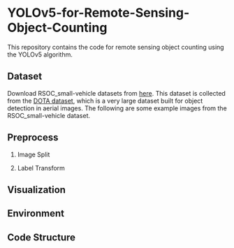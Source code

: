 # YOLOv5-for-Remote-Sensing-Object-Counting
This repository contains the code for remote sensing object counting using the YOLOv5 algorithm.


## Dataset 
Download RSOC_small-vehicle datasets from [here](https://github.com/gaoguangshuai/Counting-from-Sky-A-Large-scale-Dataset-for-Remote-Sensing-Object-Counting-and-A-Benchmark-Method). This dataset is collected from the [DOTA dataset](https://captain-whu.github.io/DOTA/dataset.html), which is a very large dataset built for object detection in aerial images. The following are some example images from the RSOC_small-vehicle dataset.


## Preprocess
1) Image Split

2) Label Transform

## Visualization

## Environment

## Code Structure
